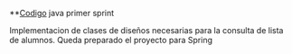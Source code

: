**[Codigo](codigo) java primer sprint

Implementacion de clases de diseños necesarias para la consulta de lista de alumnos.
Queda preparado el proyecto para Spring
